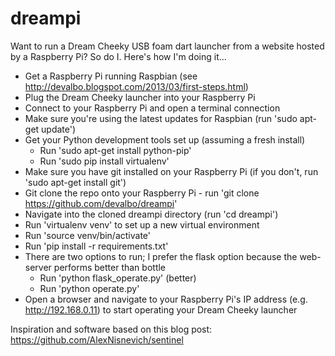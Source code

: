 dreampi
=======

Want to run a Dream Cheeky USB foam dart launcher from a website hosted by a Raspberry Pi? So do I. Here's how I'm doing
it...

* Get a Raspberry Pi running Raspbian (see http://devalbo.blogspot.com/2013/03/first-steps.html)
* Plug the Dream Cheeky launcher into your Raspberry Pi
* Connect to your Raspberry Pi and open a terminal connection
* Make sure you're using the latest updates for Raspbian (run 'sudo apt-get update')
* Get your Python development tools set up (assuming a fresh install)
  - Run 'sudo apt-get install python-pip'
  - Run 'sudo pip install virtualenv'
* Make sure you have git installed on your Raspberry Pi (if you don't, run 'sudo apt-get install git')
* Git clone the repo onto your Raspberry Pi - run 'git clone https://github.com/devalbo/dreampi'
* Navigate into the cloned dreampi directory (run 'cd dreampi')
* Run 'virtualenv venv' to set up a new virtual environment
* Run 'source venv/bin/activate'
* Run 'pip install -r requirements.txt'
* There are two options to run; I prefer the flask option because the web-server performs better than bottle
  - Run 'python flask_operate.py' (better)
  - Run 'python operate.py'
* Open a browser and navigate to your Raspberry Pi's IP address (e.g. http://192.168.0.11) to start
operating your Dream Cheeky launcher

Inspiration and software based on this blog post: https://github.com/AlexNisnevich/sentinel

